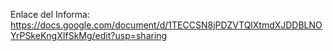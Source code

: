 Enlace del Informa:
https://docs.google.com/document/d/1TECCSN8jPDZVTQlXtmdXJDDBLNOYrPSkeKngXIfSkMg/edit?usp=sharing
